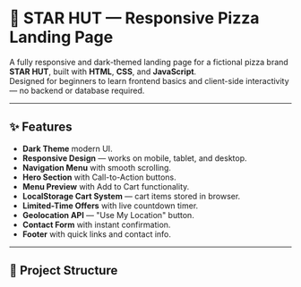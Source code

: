 # 🍕 STAR HUT — Responsive Pizza Landing Page

A fully responsive and dark-themed landing page for a fictional pizza brand **STAR HUT**, built with **HTML**, **CSS**, and **JavaScript**.  
Designed for beginners to learn frontend basics and client-side interactivity — no backend or database required.

---

## ✨ Features

- **Dark Theme** modern UI.
- **Responsive Design** — works on mobile, tablet, and desktop.
- **Navigation Menu** with smooth scrolling.
- **Hero Section** with Call-to-Action buttons.
- **Menu Preview** with Add to Cart functionality.
- **LocalStorage Cart System** — cart items stored in browser.
- **Limited-Time Offers** with live countdown timer.
- **Geolocation API** — "Use My Location" button.
- **Contact Form** with instant confirmation.
- **Footer** with quick links and contact info.

---

## 📂 Project Structure

